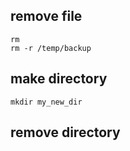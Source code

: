## remove file
```
rm 
rm -r /temp/backup
```

## make directory
```
mkdir my_new_dir
```

## remove directory
```

```